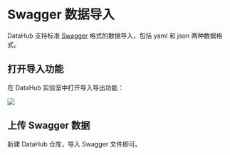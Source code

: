 # Swagger 数据导入

DataHub 支持标准 [Swagger](http://editor.swagger.io/) 格式的数据导入，包括 yaml 和 json 两种数据格式。

## 打开导入功能

在 DataHub 实验室中打开导入导出功能：

![](https://ws1.sinaimg.cn/large/bceaad1fly1fwkm6dmyoij22b21i8gwb.jpg)

## 上传 Swagger 数据

新建 DataHub 仓库，导入 Swagger 文件即可。

